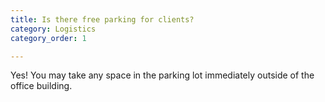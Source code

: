 ```yaml
---
title: Is there free parking for clients?
category: Logistics
category_order: 1

---
```

Yes! You may take any space in the parking lot immediately outside of the office building.